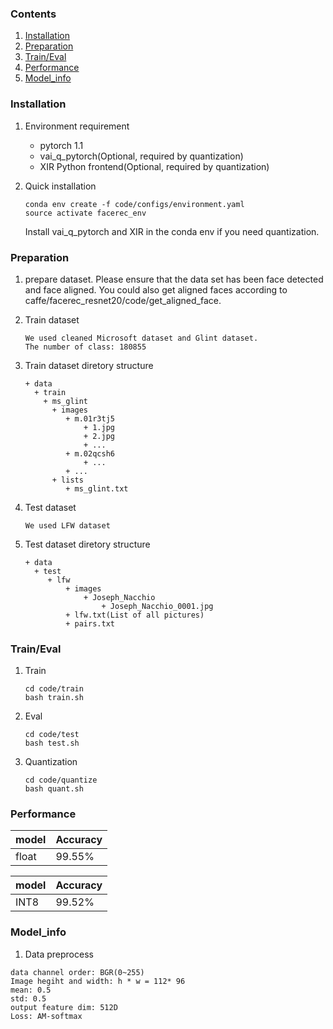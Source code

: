 ### Contents
1. [Installation](#installation)
2. [Preparation](#preparation)
3. [Train/Eval](#traineval)
4. [Performance](#performance)
5. [Model_info](#model_info)

### Installation

1. Environment requirement
    - pytorch 1.1
    - vai_q_pytorch(Optional, required by quantization)
    - XIR Python frontend(Optional, required by quantization)

2. Quick installation
   ```shell
   conda env create -f code/configs/environment.yaml
   source activate facerec_env
   ```
   Install vai_q_pytorch and XIR in the conda env if you need quantization.

### Preparation

1. prepare dataset.
   Please ensure that the data set has been face detected and face aligned.
   You could also get aligned faces according to caffe/facerec_resnet20/code/get_aligned_face.

2. Train dataset
   ```
   We used cleaned Microsoft dataset and Glint dataset.
   The number of class: 180855
   ```

3. Train dataset diretory structure
   ```
   + data
     + train
       + ms_glint
         + images
            + m.01r3tj5
                + 1.jpg
                + 2.jpg
                + ...
            + m.02qcsh6
                + ...
            + ...
         + lists
            + ms_glint.txt
   ```

4. Test dataset
   ```
   We used LFW dataset
   ```

5. Test dataset diretory structure
   ```
   + data
     + test
        + lfw
            + images
                + Joseph_Nacchio
                    + Joseph_Nacchio_0001.jpg
            + lfw.txt(List of all pictures)
            + pairs.txt
   ```

### Train/Eval

1. Train
    ```shell
    cd code/train
    bash train.sh
    ```
2. Eval
    ```shell
    cd code/test
    bash test.sh
    ```
3. Quantization
    ```shell
    cd code/quantize
    bash quant.sh
    ```
### Performance

|model|Accuracy|
|-|-|
|float|99.55%|

|model|Accuracy|
|-|-|
|INT8|99.52%|



### Model_info

1. Data preprocess
  ```
  data channel order: BGR(0~255)                  
  Image hegiht and width: h * w = 112* 96
  mean: 0.5
  std: 0.5
  output feature dim: 512D
  Loss: AM-softmax
  ``` 
